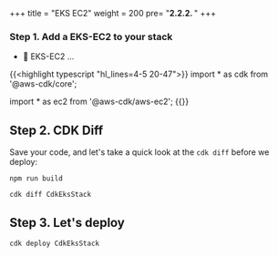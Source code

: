 +++
title = "EKS EC2"
weight = 200
pre= "<b>2.2.2. </b>"
+++

### Step 1. Add a EKS-EC2 to your stack

* 🎯 EKS-EC2 ...


{{<highlight typescript "hl_lines=4-5 20-47">}}
import * as cdk from '@aws-cdk/core';

import * as ec2 from '@aws-cdk/aws-ec2';
{{</highlight>}}


## Step 2. CDK Diff

Save your code, and let's take a quick look at the `cdk diff` before we deploy:

```
npm run build

cdk diff CdkEksStack
```


## Step 3. Let's deploy

```
cdk deploy CdkEksStack
```
